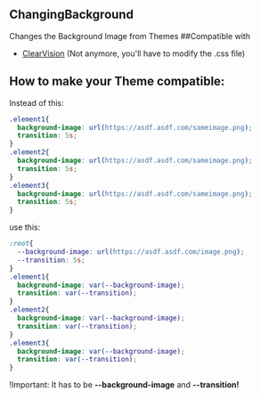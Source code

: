 ## ChangingBackground
Changes the Background Image from Themes
##Compatible with
* [ClearVision](https://github.com/Zerthox/ClearVision) (Not anymore, you'll have to modify the .css file)

## How to make your Theme compatible:
Instead of this:
```css
.element1{
  background-image: url(https://asdf.asdf.com/sameimage.png);
  transition: 5s;
}
.element2{
  background-image: url(https://asdf.asdf.com/sameimage.png);
  transition: 5s;
}
.element3{
  background-image: url(https://asdf.asdf.com/sameimage.png);
  transition: 5s;
}
```
use this:
```css
:root{
  --background-image: url(https://asdf.asdf.com/image.png);
  --transition: 5s;
}
.element1{
  background-image: var(--background-image);
  transition: var(--transition);
}
.element2{
  background-image: var(--background-image);
  transition: var(--transition);
}
.element3{
  background-image: var(--background-image);
  transition: var(--transition);
}
```
!Important: It has to be **--background-image** and **--transition!**

